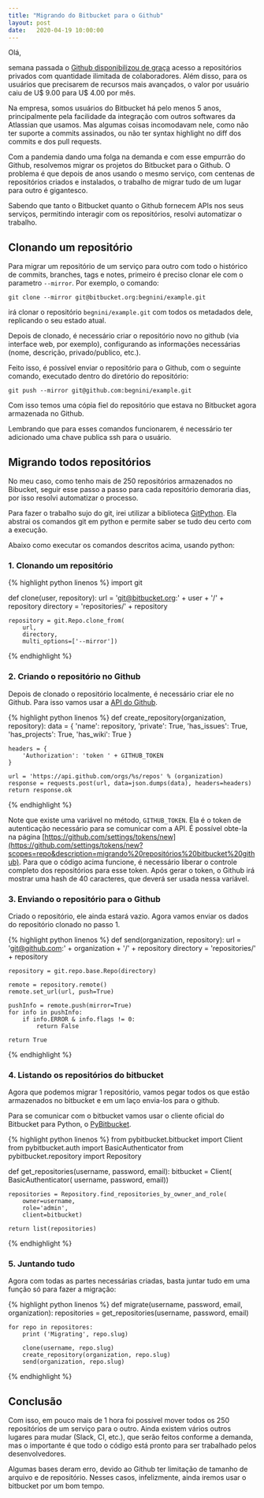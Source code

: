 ```yaml
---
title: "Migrando do Bitbucket para o Github"
layout: post
date:   2020-04-19 10:00:00
---
```


Olá,

semana passada o [Github disponibilizou de graça](https://github.blog/2020-04-14-github-is-now-free-for-teams/) acesso a repositórios privados com quantidade ilimitada de colaboradores. Além disso, para os usuários que precisarem de recursos mais avançados, o valor por usuário caiu de U$ 9.00 para U$ 4.00 por mês.

Na empresa, somos usuários do Bitbucket há pelo menos 5 anos, principalmente pela facilidade da integração com outros softwares da Atlassian que usamos. Mas algumas coisas incomodavam nele, como não ter suporte a commits assinados, ou não ter syntax highlight no diff dos commits e dos pull requests.

Com a pandemia dando uma folga na demanda e com esse empurrão do Github, resolvemos migrar os projetos do Bitbucket para o Github. O problema é que depois de anos usando o mesmo serviço, com centenas de repositórios criados e instalados, o trabalho de migrar tudo de um lugar para outro é gigantesco.

Sabendo que tanto o Bitbucket quanto o Github fornecem APIs nos seus serviços, permitindo interagir com os repositórios, resolvi automatizar o trabalho.


## Clonando um repositório

Para migrar um repositório de um serviço para outro com todo o histórico de commits, branches, tags e notes, primeiro é preciso clonar ele com o parametro `--mirror`. Por exemplo, o comando:

`git clone --mirror git@bitbucket.org:begnini/example.git`

irá clonar o repositório `begnini/example.git` com todos os metadados dele, replicando o seu estado atual.

Depois de clonado, é necessário criar o repositório novo no github (via interface web, por exemplo), configurando as informações necessárias (nome, descrição, privado/publico, etc.).

Feito isso, é possível enviar o repositório para o Github, com o seguinte comando, executado dentro do diretório do repositório:

`git push --mirror git@github.com:begnini/example.git`

Com isso temos uma cópia fiel do repositório que estava no Bitbucket agora armazenada no Github.

Lembrando que para esses comandos funcionarem, é necessário ter adicionado uma chave publica ssh para o usuário.

## Migrando todos repositórios

No meu caso, como tenho mais de 250 repositórios armazenados no Bibucket, seguir esse passo a passo para cada repositório demoraria dias, por isso resolvi automatizar o processo.

Para fazer o trabalho sujo do git, irei utilizar a biblioteca [GitPython](https://gitpython.readthedocs.io/). Ela abstrai os comandos git em python e permite saber se tudo deu certo com a execução.

Abaixo como executar os comandos descritos acima, usando python:

### 1. Clonando um repositório

{% highlight python linenos %}
import git

def clone(user, repository):
    url = 'git@bitbucket.org:' + user + '/' + repository
    directory = 'repositories/' + repository

    repository = git.Repo.clone_from(
        url,
        directory,
        multi_options=['--mirror'])

{% endhighlight %}

### 2. Criando o repositório no Github

Depois de clonado o repositório localmente, é necessário criar ele no Github. Para isso vamos usar a [API do Github](https://developer.github.com/v3/repos/#create).

{% highlight python linenos %}
def create_repository(organization, repository):
    data = {
        'name': repository,
        'private': True,
        'has_issues': True,
        'has_projects': True,
        'has_wiki': True
    }

    headers = {
        'Authorization': 'token ' + GITHUB_TOKEN
    }

    url = 'https://api.github.com/orgs/%s/repos' % (organization)
    response = requests.post(url, data=json.dumps(data), headers=headers)
    return response.ok
{% endhighlight %}


Note que existe uma variável no método, `GITHUB_TOKEN`. Ela é o token de autenticação necessário para se comunicar com a API. É possível obte-la na página [https://github.com/settings/tokens/new](https://github.com/settings/tokens/new?scopes=repo&description=migrando%20repositórios%20bitbucket%20github). Para que o código acima funcione, é necessário liberar o controle completo dos repositórios para esse token. Após gerar o token, o Github irá mostrar uma hash de 40 caracteres, que deverá ser usada nessa variável.

### 3. Enviando o repositório para o Github

Criado o repositório, ele ainda estará vazio. Agora vamos enviar os dados do repositório clonado no passo 1.

{% highlight python linenos %}
def send(organization, repository):
    url = 'git@github.com:' + organization + '/' + repository
    directory = 'repositories/' + repository

    repository = git.repo.base.Repo(directory)

    remote = repository.remote()
    remote.set_url(url, push=True)

    pushInfo = remote.push(mirror=True)
    for info in pushInfo:
        if info.ERROR & info.flags != 0:
            return False

    return True
{% endhighlight %}

### 4. Listando os repositórios do bitbucket

Agora que podemos migrar 1 repositório, vamos pegar todos os que estão armazenados no bitbucket e em um laço envia-los para o github.

Para se comunicar com o bitbucket vamos usar o cliente oficial do Bitbucket para Python, o [PyBitbucket](https://pypi.org/project/pybitbucket/).


{% highlight python linenos %}
from pybitbucket.bitbucket import Client
from pybitbucket.auth import BasicAuthenticator
from pybitbucket.repository import Repository

def get_repositories(username, password, email):
    bitbucket = Client(
        BasicAuthenticator(
            username,
            password,
            email))

    repositories = Repository.find_repositories_by_owner_and_role(
        owner=username,
        role='admin',
        client=bitbucket)

    return list(repositories)
{% endhighlight %}

### 5. Juntando tudo

Agora com todas as partes necessárias criadas, basta juntar tudo em uma função só para fazer a migração:


{% highlight python linenos %}
def migrate(username, password, email, organization):
    repositories = get_repositories(username, password, email)

    for repo in repositores:
        print ('Migrating', repo.slug)

        clone(username, repo.slug)
        create_repository(organization, repo.slug)
        send(organization, repo.slug)
{% endhighlight %}

## Conclusão

Com isso, em pouco mais de 1 hora foi possível mover todos os 250 repositórios de um serviço para o outro. Ainda existem vários outros lugares para mudar (Slack, CI, etc.), que serão feitos conforme a demanda, mas o importante é que todo o código está pronto para ser trabalhado pelos desenvolvedores.

Algumas bases deram erro, devido ao Github ter limitação de tamanho de arquivo e de repositório. Nesses casos, infelizmente, ainda iremos usar o bitbucket por um bom tempo.